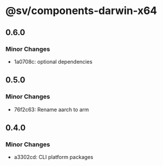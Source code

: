 # @sv/components-darwin-x64

## 0.6.0

### Minor Changes

- 1a0708c: optional dependencies

## 0.5.0

### Minor Changes

- 76f2c63: Rename aarch to arm

## 0.4.0

### Minor Changes

- a3302cd: CLI platform packages
